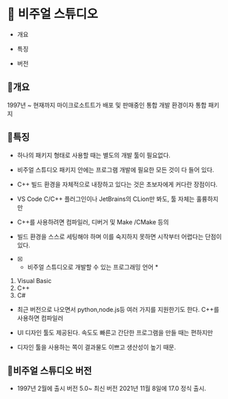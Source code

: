 
# 📘 비주얼 스튜디오


*  개요

* 특징
* 버전
## 📘개요
1997년 ~ 현재까지 마이크로소트트가 배포 및 판매중인 통합 개발 환경이자 통합 패키지

## 📘특징
* 하나의 패키지 형태로 사용할 때는 별도의 개발 툴이 필요없다.
  
* 비주얼 스튜디오 패키지 안에는 프로그램 개발에 필요한 모든 것이 다 들어 있다.
  
* C++ 빌드 환경을 자체적으로 내장하고 있다는 것은 초보자에게 커다란 장점이다.
  
* VS Code C/C++ 플러그인이나 JetBrains의 CLion만 봐도, 툴 자체는 훌륭하지만 
* C++를 사용하려면 컴파일러, 디버거 및 Make /CMake 등의 
* 빌드 환경을 스스로 세팅해야 하며 이를 숙지하지 못하면 시작부터 어렵다는 단점이 있다. 
- [x] * 비주얼 스튜디오로 개발할 수 있는 프로그래밍 언어 *  
1.  Visual Basic
2.  C++
3.  C#

* 최근 버전으로 나오면서 python,node.js등 여러 가지를 지원한기도 한다.
  C++를 사용하면 컴파일러
* UI 디자인 툴도 제공된다.  속도도 빠른고 간단한 프로그램을 만들 때는 편하지만 
  
* 디자인 툴을 사용하는 쪽이 결과물도 이쁘고 생산성이 높기 때문.

## 📘비주얼 스튜디오 버전
* 1997년 2월에 출시 버전 5.0~ 최신 버전 2021년 11월 8일에 17.0 정식 출시. 
